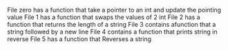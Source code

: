 File zero has a function that take a pointer to an int and update the pointing value
File 1 has a function that swaps the values of 2 int
File 2 has a function that returns the length of a string
 File 3 contains afunction that a string followed by a new line
 File 4 contains a function that prints string in reverse
 File 5 has a function that Reverses a string
